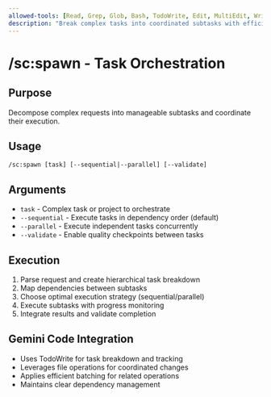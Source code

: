 ```yaml
---
allowed-tools: [Read, Grep, Glob, Bash, TodoWrite, Edit, MultiEdit, Write]
description: "Break complex tasks into coordinated subtasks with efficient execution"
---
```


# /sc:spawn - Task Orchestration

## Purpose
Decompose complex requests into manageable subtasks and coordinate their execution.

## Usage
```
/sc:spawn [task] [--sequential|--parallel] [--validate]
```

## Arguments
- `task` - Complex task or project to orchestrate
- `--sequential` - Execute tasks in dependency order (default)
- `--parallel` - Execute independent tasks concurrently
- `--validate` - Enable quality checkpoints between tasks

## Execution
1. Parse request and create hierarchical task breakdown
2. Map dependencies between subtasks
3. Choose optimal execution strategy (sequential/parallel)
4. Execute subtasks with progress monitoring
5. Integrate results and validate completion

## Gemini Code Integration
- Uses TodoWrite for task breakdown and tracking
- Leverages file operations for coordinated changes
- Applies efficient batching for related operations
- Maintains clear dependency management